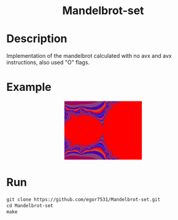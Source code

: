 
<h1 align="center">Mandelbrot-set</h1>

# Description
Implementation of the mandelbrot calculated with no avx and avx instructions, also used "O" flags.

# Example
<p align="center"><img src="https://github.com/egor7531/Mandelbrot-set/blob/main/MandelbrotSet.jpg" width="40%"></p>

# Run
```
git clone https://github.com/egor7531/Mandelbrot-set.git
cd Mandelbrot-set
make
```
